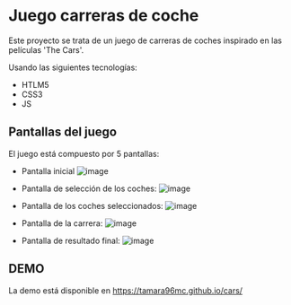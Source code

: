 # Juego carreras de coche

Este proyecto se trata de un juego de carreras de coches inspirado en las películas 'The Cars'.

Usando las siguientes tecnologías:

- HTLM5
- CSS3
- JS

## Pantallas del juego

El juego está compuesto por 5 pantallas:

- Pantalla inicial
![image](https://user-images.githubusercontent.com/60045207/135895452-faca68f7-276b-4e32-b97c-8ee6f81fec54.png)

- Pantalla de selección de los coches:
![image](https://user-images.githubusercontent.com/60045207/135895612-0dd0353d-4122-4d6d-9ca4-93fec373086f.png)

- Pantalla de los coches seleccionados:
![image](https://user-images.githubusercontent.com/60045207/135895716-26c4afda-f140-41c8-bfaa-a60fb11cc492.png)

- Pantalla de la carrera:
![image](https://user-images.githubusercontent.com/60045207/135895790-422c9b15-8a04-433f-a017-d2685d5d3dd6.png)

- Pantalla de resultado final:
![image](https://user-images.githubusercontent.com/60045207/135896063-f4e247f2-4989-4f93-8890-5445cb9485fb.png)

## DEMO

La demo está disponible en https://tamara96mc.github.io/cars/
